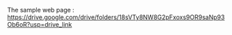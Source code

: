 
The sample web page :
https://drive.google.com/drive/folders/18sVTy8NW8G2pFxoxs9OR9saNp93Ob6oR?usp=drive_link
